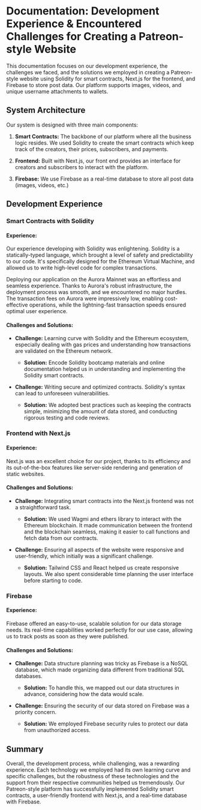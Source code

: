 # Documentation: Development Experience & Encountered Challenges for Creating a Patreon-style Website 

This documentation focuses on our development experience, the challenges we faced, and the solutions we employed in creating a Patreon-style website using Solidity for smart contracts, Next.js for the frontend, and Firebase to store post data. Our platform supports images, videos, and unique username attachments to wallets.

## System Architecture

Our system is designed with three main components:

1. **Smart Contracts:** The backbone of our platform where all the business logic resides. We used Solidity to create the smart contracts which keep track of the creators, their prices, subscribers, and payments.

2. **Frontend:** Built with Next.js, our front end provides an interface for creators and subscribers to interact with the platform.

3. **Firebase:** We use Firebase as a real-time database to store all post data (images, videos, etc.)

## Development Experience

### Smart Contracts with Solidity

#### Experience:

Our experience developing with Solidity was enlightening. Solidity is a statically-typed language, which brought a level of safety and predictability to our code. It's specifically designed for the Ethereum Virtual Machine, and allowed us to write high-level code for complex transactions.

Deploying our application on the Aurora Mainnet was an effortless and seamless experience. Thanks to Aurora's robust infrastructure, the deployment process was smooth, and we encountered no major hurdles. The transaction fees on Aurora were impressively low, enabling cost-effective operations, while the lightning-fast transaction speeds ensured optimal user experience.

#### Challenges and Solutions:

- **Challenge:** Learning curve with Solidity and the Ethereum ecosystem, especially dealing with gas prices and understanding how transactions are validated on the Ethereum network.

  - **Solution:** Encode Solidity bootcamp materials and online documentation helped us in understanding and implementing the Solidity smart contracts.

- **Challenge:** Writing secure and optimized contracts. Solidity's syntax can lead to unforeseen vulnerabilities.

  - **Solution:** We adopted best practices such as keeping the contracts simple, minimizing the amount of data stored, and conducting rigorous testing and code reviews.

### Frontend with Next.js

#### Experience:

Next.js was an excellent choice for our project, thanks to its efficiency and its out-of-the-box features like server-side rendering and generation of static websites.

#### Challenges and Solutions:

- **Challenge:** Integrating smart contracts into the Next.js frontend was not a straightforward task. 

  - **Solution:** We used Wagmi and ethers library to interact with the Ethereum blockchain. It made communication between the frontend and the blockchain seamless, making it easier to call functions and fetch data from our contracts.

- **Challenge:** Ensuring all aspects of the website were responsive and user-friendly, which initially was a significant challenge.

  - **Solution:** Tailwind CSS and React helped us create responsive layouts. We also spent considerable time planning the user interface before starting to code.

### Firebase

#### Experience:

Firebase offered an easy-to-use, scalable solution for our data storage needs. Its real-time capabilities worked perfectly for our use case, allowing us to track posts as soon as they were published.

#### Challenges and Solutions:

- **Challenge:** Data structure planning was tricky as Firebase is a NoSQL database, which made organizing data different from traditional SQL databases.

  - **Solution:** To handle this, we mapped out our data structures in advance, considering how the data would scale. 

- **Challenge:** Ensuring the security of our data stored on Firebase was a priority concern.

  - **Solution:** We employed Firebase security rules to protect our data from unauthorized access.

## Summary

Overall, the development process, while challenging, was a rewarding experience. Each technology we employed had its own learning curve and specific challenges, but the robustness of these technologies and the support from their respective communities helped us tremendously. Our Patreon-style platform has successfully implemented Solidity smart contracts, a user-friendly frontend with Next.js, and a real-time database with Firebase.
